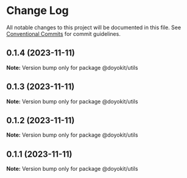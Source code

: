 # Change Log

All notable changes to this project will be documented in this file.
See [Conventional Commits](https://conventionalcommits.org) for commit guidelines.

## 0.1.4 (2023-11-11)

**Note:** Version bump only for package @doyokit/utils





## 0.1.3 (2023-11-11)

**Note:** Version bump only for package @doyokit/utils





## 0.1.2 (2023-11-11)

**Note:** Version bump only for package @doyokit/utils





## 0.1.1 (2023-11-11)

**Note:** Version bump only for package @doyokit/utils
